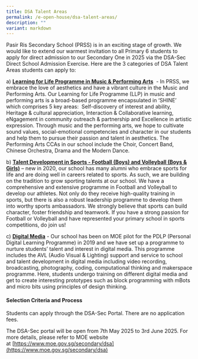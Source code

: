 ```yaml
---
title: DSA Talent Areas
permalink: /e-open-house/dsa-talent-areas/
description: ""
variant: markdown
---
```

Pasir Ris Secondary School (PRSS) is in an exciting stage of growth. We would like to extend our warmest invitation to all Primary 6 students to apply for direct admission to our Secondary One in 2025 via the DSA-Sec Direct School Admission Exercise.&nbsp;Here are the 3 categories of DSA Talent Areas students can apply to:

a)&nbsp;**[Learning for Life Programme in Music &amp; Performing Arts](/useful-links/direct-school-admission-dsa/dsa-llp-in-music-and-performing-arts/)**&nbsp; - In PRSS, we embrace the love of aesthetics and have a vibrant culture in the Music and Performing Arts. Our Learning for Life Programme (LLP) in music and performing arts is a broad-based programme encapsulated in ‘SHINE’ which comprises 5 key areas:&nbsp; Self-discovery of interest and ability, Heritage &amp; cultural appreciation, Interaction &amp; Collaborative learning, eNgagement in community outreach &amp; partnership and Excellence in artistic expression. Through music and the performing arts, we hope to cultivate sound values, social-emotional competencies and character in our students and help them to pursue their passion and talent in aesthetics. The Performing Arts CCAs in our school include the Choir, Concert Band, Chinese Orchestra, Drama and the Modern Dance.&nbsp;

b)&nbsp;**[Talent Development in Sports - Football (Boys) and Volleyball (Boys &amp; Girls)](/useful-links/direct-school-admission-dsa/dsa-talent-development-in-sports/)**&nbsp;– new in 2020, our school has many alumni who embrace sports for life and are doing well in careers related to sports. As such, we are building on the tradition to grow sporting talents at our school. We have a comprehensive and extensive programme in Football and Volleyball to develop our athletes. Not only do they receive high-quality training in sports, but there is also a robust leadership programme to develop them into worthy sports ambassadors. We strongly believe that sports can build character, foster friendship and teamwork.&nbsp;If you have a strong passion for Football or Volleyball and have represented your primary school in sports competitions, do join us!

c)&nbsp;**[Digital Media](/useful-links/direct-school-admission-dsa/dsa-digital-media/)** - Our school has been on MOE pilot for the PDLP (Personal Digital Learning Programme) in 2019 and we have set up a programme to nurture students’ talent and interest in digital media. This programme includes the AVL (Audio Visual & Lighting) support and service to school and talent development in digital media including video recording, broadcasting, photography, coding, computational thinking and makerspace programme. Here, students undergo training on different digital media and get to create interesting prototypes such as block programming with mBots and micro bits using principles of design thinking.

#### **Selection Criteria and Process**

Students can apply through the DSA-Sec Portal. There are no application fees.

The DSA-Sec portal will be open from 7th May 2025 to 3rd June 2025. For more details, please refer to MOE website at [https://www.moe.gov.sg/secondary/dsa](https://www.moe.gov.sg/secondary/dsa)

